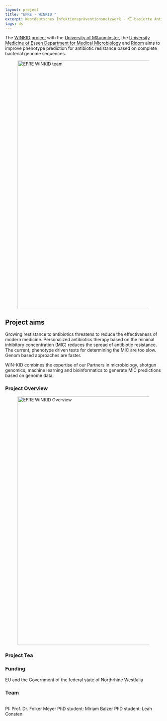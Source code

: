 ```yaml
---
layout: project
title: "EFRE - WINKID "
excerpt: Westdeutsches Infektionspräventionsnetzwerk - KI-basierte Antibiotikaresistenzdetektion
tags: ds 
---
```


The [WINKID project](https://www.medizin.uni-muenster.de/win-kid/startseite.html) with the [University of M&uumlnster](https://www.medizin.uni-muenster.de/), the [University Medicine of Essen Department for Medical Microbiology]() and [Ridom](https://www.ridom.de) aims to improve phenotype prediction for antibiotic resistance based on complete bacterial genome sequences.


<figure>
    <img src="{{ "img/efre_winkid_consortium.jpg" | relative_url }}" alt=" EFRE WINKID team" style="width:800px;" /> 
</figure>

## Project aims
Growing restistance to antibiotics threatens to reduce the effectiveness of modern medicine. Personalized antibiotics therapy based on the minimal inhibitory concentration (MIC) reduces the spread of antibiotic resistance. The current, phenotype driven tests for determining the MIC are too slow. Genom based approaches are faster.

WIN-KID combines the expertise of our Partners in microbiology, shotgun genomics, machine learning and bioinformatics to generate MIC predictions based on genome data.


### Project Overview
<figure>
    <img src="{{ "img/efre_winkid_overview.jpg" | relative_url }}" alt=" EFRE WINKID Overview" style="width:800px;" /> 
</figure>

### Project Tea


### Funding
EU and the Government of the federal state of Northrhine Westfalia


### Team
<br>
PI: Prof. Dr. Folker Meyer
PhD student:    Miriam Balzer
PhD student:    Leah Consten

<br /><br />
